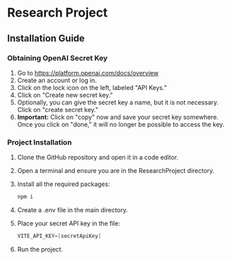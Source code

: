 # Research Project

## Installation Guide

### Obtaining OpenAI Secret Key

1. Go to https://platform.openai.com/docs/overview
2. Create an account or log in.
3. Click on the lock icon on the left, labeled "API Keys."
4. Click on "Create new secret key."
5. Optionally, you can give the secret key a name, but it is not necessary. Click on "create secret key."
6. **Important:** Click on "copy" now and save your secret key somewhere. Once you click on "done," it will no longer be possible to access the key.

### Project Installation

1. Clone the GitHub repository and open it in a code editor.
2. Open a terminal and ensure you are in the ResearchProject directory.
3. Install all the required packages:
    
    ```powershell
    npm i
    ```
    
4. Create a .env file in the main directory.
5. Place your secret API key in the file:
    
    ```powershell
    VITE_API_KEY=[secretApiKey]
    ```
    
6. Run the project.